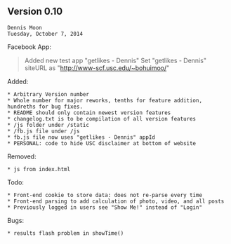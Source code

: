 Version 0.10
------------

`Dennis Moon`  
`Tuesday, October 7, 2014`

Facebook App:
> Added new test app "getlikes - Dennis"
> Set "getlikes - Dennis" siteURL as "http://www-scf.usc.edu/~bohuimoo/"

Added:

	* Arbitrary Version number
    * Whole number for major reworks, tenths for feature addition, hundreths for bug fixes.
    * README should only contain newest version features
    * changelog.txt is to be compilation of all version features
	* /js folder under /static
	* /fb.js file under /js
	* fb.js file now uses "getlikes - Dennis" appId
	* PERSONAL: code to hide USC disclaimer at bottom of website
	
Removed:

	* js from index.html

Todo:

	* Front-end cookie to store data: does not re-parse every time
	* Front-end parsing to add calculation of photo, video, and all posts
	* Previously logged in users see "Show Me!" instead of "Login"

Bugs:

	* results flash problem in showTime()